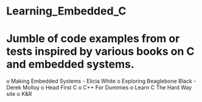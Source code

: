 # Learning_Embedded_C
Jumble of code examples from or tests inspired by various books on C and embedded systems.
=======
o Making Embedded Systems - Elicia White
o Exploring Beaglebone Black - Derek Molloy
o Head First C 
o C++ For Dummies
o Learn C The Hard Way site
o K&R
